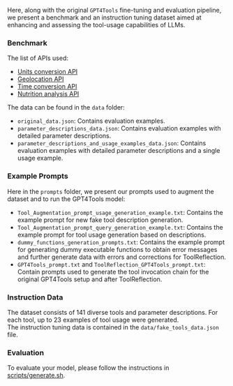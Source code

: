 Here, along with the original `GPT4Tools` fine-tuning and evaluation pipeline, we present a benchmark and an instruction tuning dataset aimed at enhancing and assessing the tool-usage capabilities of LLMs.

### Benchmark

The list of APIs used:

- [Units conversion API](https://github.com/hgrecco/pint)  
- [Geolocation API](https://geocoder.readthedocs.io)  
- [Time conversion API](https://pypi.org/project/pytz/)  
- [Nutrition analysis API](https://api.edamam.com)  

The data can be found in the `data` folder:

- `original_data.json`: Contains evaluation examples.  
- `parameter_descriptions_data.json`: Contains evaluation examples with detailed parameter descriptions.  
- `parameter_descriptions_and_usage_examples_data.json`: Contains evaluation examples with detailed parameter descriptions and a single usage example.

### Example Prompts

Here in the `prompts` folder, we present our prompts used to augment the dataset and to run the GPT4Tools model:

- `Tool_Augmentation_prompt_usage_generation_example.txt`: Contains the example prompt for new fake tool description generation.  
- `Tool_Augmentation_prompt_query_generation_example.txt`: Contains the example prompt for tool usage generation based on descriptions.  
- `dummy_functions_generation_prompts.txt`: Contains the example prompt for generating dummy executable functions to obtain error messages and further generate data with errors and corrections for ToolReflection.  
- `GPT4Tools_prompt.txt` and `ToolReflection_GPT4Tools_prompt.txt`: Contain prompts used to generate the tool invocation chain for the original GPT4Tools setup and after ToolReflection.

### Instruction Data

The dataset consists of 141 diverse tools and parameter descriptions. For each tool, up to 23 examples of tool usage were generated.  
The instruction tuning data is contained in the `data/fake_tools_data.json` file.

### Evaluation

To evaluate your model, please follow the instructions in [scripts/generate.sh](./scripts/generate.sh).